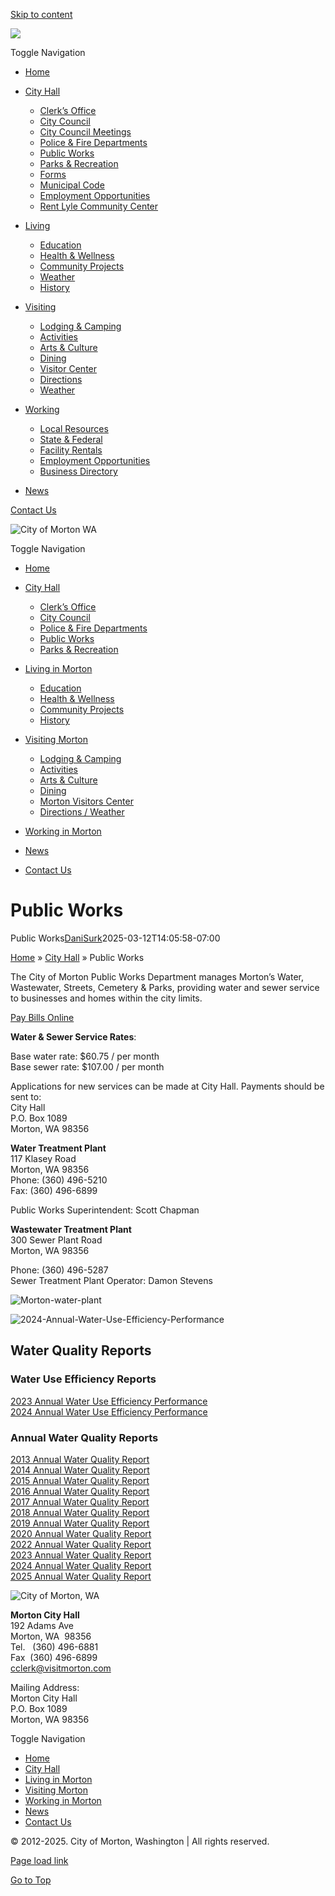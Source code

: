 [Skip to content](https://visitmorton.com/city-hall/public-works/)

![](https://visitmorton.com/wp-content/uploads/2025/01/logo.png)

Toggle Navigation

- [Home](https://visitmorton.com)
- [City Hall](https://visitmorton.com/city-hall)
  
  - [Clerk’s Office](https://visitmorton.com/city-hall/)
  - [City Council](https://visitmorton.com/city-hall/)
  - [City Council Meetings](https://visitmorton.com/city-hall/)
  - [Police &amp; Fire Departments](https://visitmorton.com/city-hall/police-fire-departments)
  - [Public Works](https://visitmorton.com/city-hall/public-works)
  - [Parks &amp; Recreation](https://visitmorton.com/city-hall/parks-recreation)
  - [Forms](https://visitmorton.com/city-hall/)
  - [Municipal Code](https://visitmorton.com/city-hall/)
  - [Employment Opportunities](https://visitmorton.com/city-hall/)
  - [Rent Lyle Community Center](https://visitmorton.com/city-hall/)
- [Living](https://visitmorton.com/living-in-morton)
  
  - [Education](https://visitmorton.com/living-in-morton/education)
  - [Health &amp; Wellness](https://visitmorton.com/living-in-morton/health-wellness)
  - [Community Projects](https://visitmorton.com/living-in-morton/community-projects)
  - [Weather](https://visitmorton.com/visiting-morton/)
  - [History](https://visitmorton.com/living-in-morton/history)
- [Visiting](https://visitmorton.com/visiting-morton)
  
  - [Lodging &amp; Camping](https://visitmorton.com/visiting-morton/lodging-camping)
  - [Activities](https://visitmorton.com/visiting-morton/activities)
  - [Arts &amp; Culture](https://visitmorton.com/visiting-morton/arts-culture)
  - [Dining](https://visitmorton.com/visiting-morton/dining)
  - [Visitor Center](https://visitmorton.com/visiting-morton/morton-visitors-center)
  - [Directions](https://visitmorton.com/visiting-morton/)
  - [Weather](https://visitmorton.com/visiting-morton/)
- [Working](https://visitmorton.com/working-in-morton)
  
  - [Local Resources](https://visitmorton.com/working-in-morton/)
  - [State &amp; Federal](https://visitmorton.com/working-in-morton/)
  - [Facility Rentals](https://visitmorton.com/working-in-morton/)
  - [Employment Opportunities](https://visitmorton.com/working-in-morton/)
  - [Business Directory](https://visitmorton.com/wp-content/uploads/2025/02/Morton-Business-Directtory-Feb-2025.pdf)
- [News](https://visitmorton.com/news)

[Contact Us](https://visitmorton.com/contact-us)

![City of Morton WA](https://visitmorton.com/wp-content/uploads/2025/01/logo.png)

Toggle Navigation

- [Home](https://visitmorton.com)
- [City Hall](https://visitmorton.com/city-hall)
  
  - [Clerk’s Office](https://visitmorton.com/city-hall/)
  - [City Council](https://visitmorton.com/city-hall/)
  - [Police &amp; Fire Departments](https://visitmorton.com/city-hall/police-fire-departments)
  - [Public Works](https://visitmorton.com/city-hall/public-works)
  - [Parks &amp; Recreation](https://visitmorton.com/city-hall/parks-recreation)
- [Living in Morton](https://visitmorton.com/living-in-morton)
  
  - [Education](https://visitmorton.com/living-in-morton/education)
  - [Health &amp; Wellness](https://visitmorton.com/living-in-morton/health-wellness)
  - [Community Projects](https://visitmorton.com/living-in-morton/community-projects)
  - [History](https://visitmorton.com/living-in-morton/history)
- [Visiting Morton](https://visitmorton.com/visiting-morton)
  
  - [Lodging &amp; Camping](https://visitmorton.com/visiting-morton/lodging-camping)
  - [Activities](https://visitmorton.com/visiting-morton/activities)
  - [Arts &amp; Culture](https://visitmorton.com/visiting-morton/arts-culture)
  - [Dining](https://visitmorton.com/visiting-morton/dining)
  - [Morton Visitors Center](https://visitmorton.com/visiting-morton/morton-visitors-center)
  - [Directions / Weather](https://visitmorton.com/visiting-morton/)
- [Working in Morton](https://visitmorton.com/working-in-morton)
- [News](https://visitmorton.com/news)
- [Contact Us](https://visitmorton.com/contact-us)

# Public Works

Public Works[DaniSurk](https://visitmorton.com/author/danisurk "Posts by DaniSurk")2025-03-12T14:05:58-07:00

[Home](https://visitmorton.com) » [City Hall](https://visitmorton.com/city-hall) » Public Works

The City of Morton Public Works Department manages Morton’s Water, Wastewater, Streets, Cemetery &amp; Parks, providing water and sewer service to businesses and homes within the city limits.

[Pay Bills Online](https://visitmorton.com/city-hall/pay-bills-online)

**Water &amp; Sewer Service Rates**:

Base water rate: $60.75 / per month  
Base sewer rate: $107.00 / per month

Applications for new services can be made at City Hall. Payments should be sent to:  
City Hall  
P.O. Box 1089  
Morton, WA 98356

**Water Treatment Plant**  
117 Klasey Road  
Morton, WA 98356  
Phone: (360) 496-5210  
Fax: (360) 496-6899

Public Works Superintendent: Scott Chapman

**Wastewater Treatment Plant**  
300 Sewer Plant Road  
Morton, WA 98356

Phone: (360) 496-5287  
Sewer Treatment Plant Operator: Damon Stevens

![](https://visitmorton.com/wp-content/uploads/2025/03/Morton-water-plant.jpg "Morton-water-plant")

![](https://visitmorton.com/wp-content/uploads/2025/03/2024-Annual-Water-Use-Efficiency-Performance.jpg "2024-Annual-Water-Use-Efficiency-Performance")

## Water Quality Reports

### Water Use Efficiency Reports

[2023 Annual Water Use Efficiency Performance](https://visitmorton.com/cityofmorton/docs/Water-Use-Efficiency-Report-2023.pdf)  
[2024 Annual Water Use Efficiency Performance](https://visitmorton.com/cityofmorton/docs/2024-Annual-Water-Use-Efficiency-Performance.pdf)

### Annual Water Quality Reports

[2013 Annual Water Quality Report](https://www.visitmorton.com/docs/AnnualWaterQualityReport2013.pdf)  
[2014 Annual Water Quality Report](https://www.visitmorton.com/docs/AnnualWaterQualityReport2014.pdf)  
[2015 Annual Water Quality Report](https://www.visitmorton.com/docs/AnnualWaterQualityReport2015.pdf)  
[2016 Annual Water Quality Report](https://www.visitmorton.com/docs/AnnualWaterQualityReport2016.pdf)  
[2017 Annual Water Quality Report](https://www.visitmorton.com/docs/ConsumerConfidencReport_City_of_Morton.pdf)  
[2018 Annual Water Quality Report](https://www.visitmorton.com/docs/ConsumerConfidencReport_City_of_Morton-2018.pdf)  
[2019 Annual Water Quality Report](https://www.visitmorton.com/docs/ConsumerConfidencReport_City_of_Morton-2019.pdf)  
[2020 Annual Water Quality Report](https://www.visitmorton.com/docs/ConsumerConfidenceReport_City_of_Morton-2020.pdf)  
[2022 Annual Water Quality Report](https://www.visitmorton.com/cityofmorton/docs/CCRiWriter_Water-Report_79581-City-of-Morton-2022.pdf)  
[2023 Annual Water Quality Report](https://www.visitmorton.com/cityofmorton/docs/2023-Annual-Water-Quality-Report.pdf)  
[2024 Annual Water Quality Report](https://www.visitmorton.com/cityofmorton/docs/2024-Morton-Consumer-Confidence-Report.pdf)  
[2025 Annual Water Quality Report](https://visitmorton.com/cityofmorton/docs/2024-Year-End-Morton-Consumer-Confidence-Report.pdf)

![City of Morton, WA](https://visitmorton.com/wp-content/uploads/2025/01/logo.png)

**Morton City Hall**  
192 Adams Ave  
Morton, WA  98356  
Tel.   (360) 496-6881  
Fax  (360) 496-6899  
[cclerk@visitmorton.com](mailto:cclerk@visitmorton.com)

Mailing Address:  
Morton City Hall  
P.O. Box 1089  
Morton, WA 98356

Toggle Navigation

- [Home](https://visitmorton.com)
- [City Hall](https://visitmorton.com/city-hall)
- [Living in Morton](https://visitmorton.com/living-in-morton)
- [Visiting Morton](https://visitmorton.com/visiting-morton)
- [Working in Morton](https://visitmorton.com/working-in-morton)
- [News](https://visitmorton.com/news)
- [Contact Us](https://visitmorton.com/contact-us)

© 2012-2025. City of Morton, Washington | All rights reserved.

[Page load link](https://visitmorton.com/city-hall/public-works)

[Go to Top](https://visitmorton.com/city-hall/public-works)